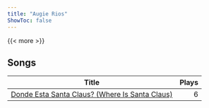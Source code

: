 ```yaml
---
title: "Augie Rios"
ShowToc: false
---
```


{{< more >}}

## Songs
Title | Plays 
----- | -----: 
[Donde Esta Santa Claus? (Where Is Santa Claus)](/songs/donde-esta-santa-claus-where-is-santa-claus) | 6


